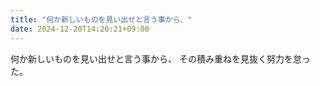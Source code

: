 ```yaml
---
title: "何か新しいものを見い出せと言う事から、"
date: 2024-12-20T14:20:21+09:00
---
```

何か新しいものを見い出せと言う事から、
その積み重ねを見抜く努力を怠った。
